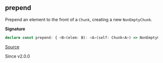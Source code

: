 ## prepend

Prepend an element to the front of a `Chunk`, creating a new `NonEmptyChunk`.

**Signature**

```ts
declare const prepend: { <B>(elem: B): <A>(self: Chunk<A>) => NonEmptyChunk<B | A>; <A, B>(self: Chunk<A>, elem: B): NonEmptyChunk<A | B>; }
```

[Source](https://github.com/Effect-TS/effect/tree/main/packages/effect/src/Chunk.ts#L453)

Since v2.0.0
